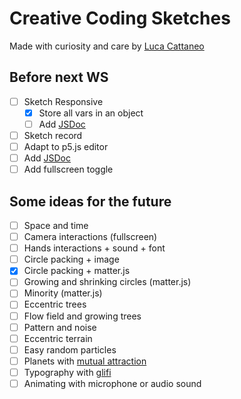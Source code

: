 # Creative Coding Sketches

Made with curiosity and care by [Luca Cattaneo](https://www.instagram.com/lucacattan3o/)

## Before next WS
- [ ] Sketch Responsive
  - [x] Store all vars in an object
  - [ ] Add [JSDoc](https://jsdoc.app/)
- [ ] Sketch record
 - [ ] Adapt to p5.js editor
 - [ ] Add [JSDoc](https://jsdoc.app/)
- [ ] Add fullscreen toggle

## Some ideas for the future

- [ ] Space and time
- [ ] Camera interactions (fullscreen)
- [ ] Hands interactions + sound + font
- [ ] Circle packing + image
- [x] Circle packing + matter.js
- [ ] Growing and shrinking circles (matter.js)
- [ ] Minority (matter.js)
- [ ] Eccentric trees
- [ ] Flow field and growing trees
- [ ] Pattern and noise
- [ ] Eccentric terrain
- [ ] Easy random particles
- [ ] Planets with [mutual attraction](https://www.youtube.com/watch?v=GjbKsOkN1Oc)
- [ ] Typography with [glifi](https://www.domestika.org/it/courses/2729-coding-creativo-realizza-visual-con-javascript/units/9672-tipo-di-schizzo#course_lesson_28444)
- [ ] Animating with microphone or audio sound